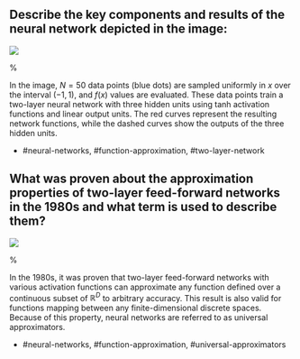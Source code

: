## Describe the key components and results of the neural network depicted in the image:

![](https://cdn.mathpix.com/cropped/2024_05_26_53b5c38c9dec90db1928g-1.jpg?height=393&width=481&top_left_y=673&top_left_x=1142)

%
  
In the image, $N=50$ data points (blue dots) are sampled uniformly in $x$ over the interval $(-1,1)$, and $f(x)$ values are evaluated. These data points train a two-layer neural network with three hidden units using tanh activation functions and linear output units. The red curves represent the resulting network functions, while the dashed curves show the outputs of the three hidden units.

- #neural-networks, #function-approximation, #two-layer-network

## What was proven about the approximation properties of two-layer feed-forward networks in the 1980s and what term is used to describe them?

![](https://cdn.mathpix.com/cropped/2024_05_26_53b5c38c9dec90db1928g-1.jpg?height=393&width=481&top_left_y=673&top_left_x=1142)

%

In the 1980s, it was proven that two-layer feed-forward networks with various activation functions can approximate any function defined over a continuous subset of $\mathbb{R}^{D}$ to arbitrary accuracy. This result is also valid for functions mapping between any finite-dimensional discrete spaces. Because of this property, neural networks are referred to as universal approximators.

- #neural-networks, #function-approximation, #universal-approximators